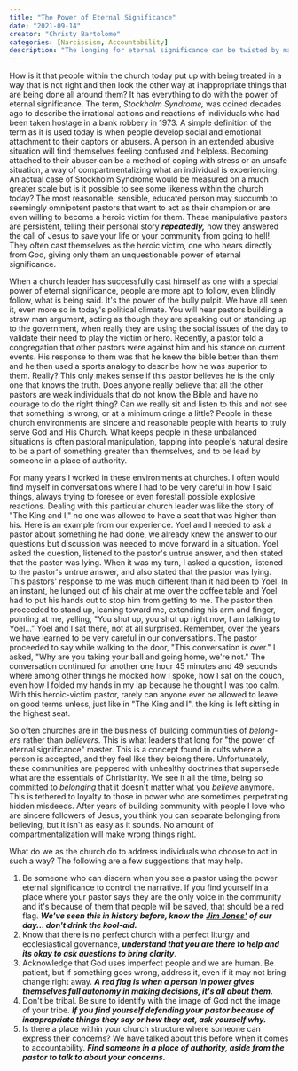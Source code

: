 ```yaml
---
title: "The Power of Eternal Significance"
date: "2021-09-14"
creator: "Christy Bartolome"
categories: [Narcissism, Accountability]
description: "The longing for eternal significance can be twisted by manipulative leaders into control and abuse. This article urges discernment and courage in the face of unhealthy church dynamics."
---
```


How is it that people within the church today put up with being treated in a way that is not right and then look the other way at inappropriate things that are being done all around them? It has everything to do with the power of eternal significance. The term, *Stockholm Syndrome,* was coined decades ago to describe the irrational actions and reactions of individuals who had been taken hostage in a bank robbery in 1973. A simple definition of the term as it is used today is when people develop social and emotional attachment to their captors or abusers. A person in an extended abusive situation will find themselves feeling confused and helpless. Becoming attached to their abuser can be a method of coping with stress or an unsafe situation, a way of compartmentalizing what an individual is experiencing. An actual case of Stockholm Syndrome would be measured on a much greater scale but is it possible to see some likeness within the church today? The most reasonable, sensible, educated person may succumb to seemingly omnipotent pastors that want to act as their champion or are even willing to become a heroic victim for them. These manipulative pastors are persistent, telling their personal story ***repeatedly,*** how they answered the call of Jesus to save your life or your community from going to hell! They often cast themselves as the heroic victim, one who hears directly from God, giving only them an unquestionable power of eternal significance.

When a church leader has successfully cast himself as one with a special power of eternal significance, people are more apt to follow, even blindly follow, what is being said. It's the power of the bully pulpit. We have all seen it, even more so in today's political climate. You will hear pastors building a straw man argument, acting as though they are speaking out or standing up to the government, when really they are using the social issues of the day to validate their need to play the victim or hero. Recently, a pastor told a congregation that other pastors were against him and his stance on current events. His response to them was that he knew the bible better than them and he then used a sports analogy to describe how he was superior to them. Really? This only makes sense if this pastor believes he is the only one that knows the truth. Does anyone really believe that all the other pastors are weak individuals that do not know the Bible and have no courage to do the right thing? Can we really sit and listen to this and not see that something is wrong, or at a minimum cringe a little? People in these church environments are sincere and reasonable people with hearts to truly serve God and His Church. What keeps people in these unbalanced situations is often pastoral manipulation, tapping into people's natural desire to be a part of something greater than themselves, and to be lead by someone in a place of authority.

For many years I worked in these environments at churches. I often would find myself in conversations where I had to be very careful in how I said things, always trying to foresee or even forestall possible explosive reactions. Dealing with this particular church leader was like the story of "The King and I," no one was allowed to have a seat that was higher than his. Here is an example from our experience. Yoel and I needed to ask a pastor about something he had done, we already knew the answer to our questions but discussion was needed to move forward in a situation. Yoel asked the question, listened to the pastor's untrue answer, and then stated that the pastor was lying. When it was my turn, I asked a question, listened to the pastor's untrue answer, and also stated that the pastor was lying. This pastors' response to me was much different than it had been to Yoel. In an instant, he lunged out of his chair at me over the coffee table and Yoel had to put his hands out to stop him from getting to me. The pastor then proceeded to stand up, leaning toward me, extending his arm and finger, pointing at me, yelling, "You shut up, you shut up right now, I am talking to Yoel..." Yoel and I sat there, not at all surprised. Remember, over the years we have learned to be very careful in our conversations. The pastor proceeded to say while walking to the door, "This conversation is over." I asked, "Why are you taking your ball and going home, we're not." The conversation continued for another one hour 45 minutes and 49 seconds where among other things he mocked how I spoke, how I sat on the couch, even how I folded my hands in my lap because he thought I was too calm. With this heroic-victim pastor, rarely can anyone ever be allowed to leave on good terms unless, just like in "The King and I", the king is left sitting in the highest seat.

So often churches are in the business of building communities of *belong-ers* rather than *believers*. This is what leaders that long for "the power of eternal significance" master. This is a concept found in cults where a person is accepted, and they feel like they belong there. Unfortunately, these communities are peppered with unhealthy doctrines that supersede what are the essentials of Christianity. We see it all the time, being so committed to *belonging* that it doesn't matter what you *believe* anymore. This is tethered to loyalty to those in power who are sometimes perpetrating hidden misdeeds. After years of building community with people I love who are sincere followers of Jesus, you think you can separate belonging from believing, but it isn't as easy as it sounds. No amount of compartmentalization will make wrong things right.

What do we as the church do to address individuals who choose to act in such a way? The following are a few suggestions that may help.

1. Be someone who can discern when you see a pastor using the power eternal significance to control the narrative. If you find yourself in a place where your pastor says they are the only voice in the community and it's because of them that people will be saved, that should be a red flag. ***We've seen this in history before, know the*** [***Jim Jones'***](https://en.wikipedia.org/wiki/Jim_Jones) ***of our day... don't drink the kool-aid.***
2. Know that there is no perfect church with a perfect liturgy and ecclesiastical governance, ***understand that you are there to help and its okay to ask questions to bring clarity***.
3. Acknowledge that God uses imperfect people and we are human. Be patient, but if something goes wrong, address it, even if it may not bring change right away. ***A red flag is when a person in power gives themselves full autonomy in making decisions, it's all about them.***
4. Don't be tribal. Be sure to identify with the image of God not the image of your tribe. ***If you find yourself defending your pastor because of inappropriate things they say or how they act, ask yourself why.***
5. Is there a place within your church structure where someone can express their concerns? We have talked about this before when it comes to accountability. ***Find someone in a place of authority, aside from the pastor to talk to about your concerns.***